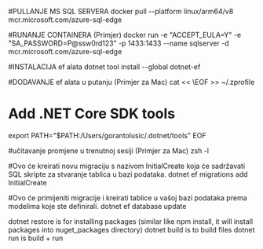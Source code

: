 #PULLANJE MS SQL SERVERA
docker pull --platform linux/arm64/v8 mcr.microsoft.com/azure-sql-edge

#RUNANJE CONTAINERA (Primjer)
docker run -e "ACCEPT_EULA=Y" -e "SA_PASSWORD=P@ssw0rd123" -p 1433:1433 --name sqlserver -d mcr.microsoft.com/azure-sql-edge

#INSTALACIJA ef alata
dotnet tool install --global dotnet-ef

#DODAVANJE ef alata u putanju (Primjer za Mac)
cat << \EOF >> ~/.zprofile
# Add .NET Core SDK tools
export PATH="$PATH:/Users/gorantolusic/.dotnet/tools"
EOF

#učitavanje promjene u trenutnoj sesiji (Primjer za Mac)
zsh -l

#Ovo će kreirati novu migraciju s nazivom InitialCreate koja će sadržavati SQL skripte za stvaranje tablica u bazi podataka.
dotnet ef migrations add InitialCreate

#Ovo će primijeniti migracije i kreirati tablice u vašoj bazi podataka prema modelima koje ste definirali.
dotnet ef database update


dotnet restore is for installing packages (similar like npm install, it will install packages into nuget_packages directory)
dotnet build is to build files
dotnet run is build + run